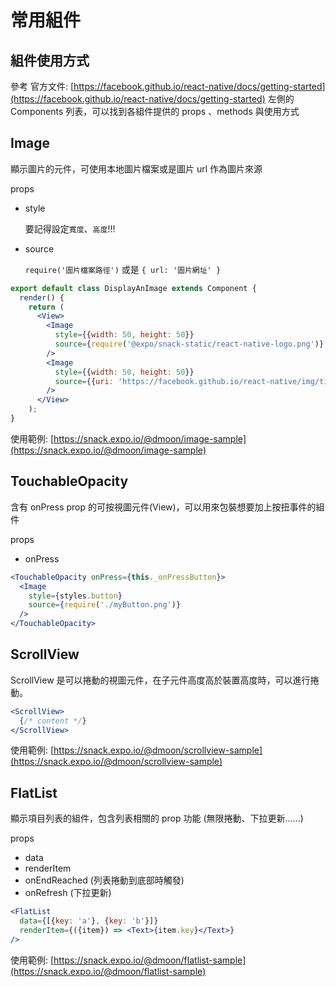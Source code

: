 # 常用組件

## 組件使用方式

參考 官方文件: [https://facebook.github.io/react-native/docs/getting-started](https://facebook.github.io/react-native/docs/getting-started) 左側的 Components 列表，可以找到各組件提供的 props 、methods 與使用方式

## Image

顯示圖片的元件，可使用本地圖片檔案或是圖片 url 作為圖片來源

props

- style

  要記得設定`寬度`、`高度`!!!

- source

  `require('圖片檔案路徑')` 或是 `{ url: '圖片網址' }`

```jsx
export default class DisplayAnImage extends Component {
  render() {
    return (
      <View>
        <Image
          style={{width: 50, height: 50}}
          source={require('@expo/snack-static/react-native-logo.png')}
        />
        <Image
          style={{width: 50, height: 50}}
          source={{uri: 'https://facebook.github.io/react-native/img/tiny_logo.png'}}
        />
      </View>
    );
}
```

使用範例: [https://snack.expo.io/@dmoon/image-sample](https://snack.expo.io/@dmoon/image-sample)

## TouchableOpacity

含有 onPress prop 的可按視圖元件(View)，可以用來包裝想要加上按扭事件的組件

props

- onPress

```jsx
<TouchableOpacity onPress={this._onPressButton}>
  <Image
    style={styles.button}
    source={require('./myButton.png')}
  />
</TouchableOpacity>
```

## ScrollView

ScrollView 是可以捲動的視圖元件，在子元件高度高於裝置高度時，可以進行捲動。

```jsx
<ScrollView>
  {/* content */}
</ScrollView>
```

使用範例: [https://snack.expo.io/@dmoon/scrollview-sample](https://snack.expo.io/@dmoon/scrollview-sample)

## FlatList

顯示項目列表的組件，包含列表相關的 prop 功能 (無限捲動、下拉更新......)

props

- data
- renderItem
- onEndReached (列表捲動到底部時觸發)
- onRefresh (下拉更新)

```jsx
<FlatList
  data={[{key: 'a'}, {key: 'b'}]}
  renderItem={({item}) => <Text>{item.key}</Text>}
/>
```

使用範例: [https://snack.expo.io/@dmoon/flatlist-sample](https://snack.expo.io/@dmoon/flatlist-sample)
